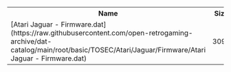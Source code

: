 <table>
<tr><th>Name</th><th>Size</th></tr>
<tr><td>[Atari Jaguar - Firmware.dat](https://raw.githubusercontent.com/open-retrogaming-archive/dat-catalog/main/root/basic/TOSEC/Atari/Jaguar/Firmware/Atari Jaguar - Firmware.dat)</td><td>3095</td></tr>
</table>
